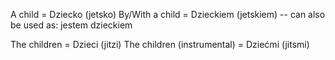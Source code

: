 A child         = Dziecko (jetsko)
By/With a child = Dzieckiem (jetskiem) -- can also be used as: jestem dzieckiem

The children    = Dzieci (jitzi)
The children (instrumental) = Dziećmi (jitsmi)
